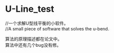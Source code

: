 # U-Line_test
//一个求解U型线平衡的小软件。<br>
//A small piece of software that solves the u-bend.<br>

算法的原理描述都在论文中。<br>
算法中还有几个bug没有修。<br>
